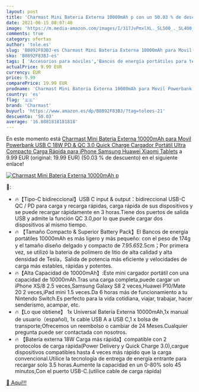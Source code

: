 ```yaml
---
layout: post
title: 'Charmast Mini Bateria Externa 10000mAh p con un 50.03 % de descuento'
date: 2021-06-15 08:07:40
image: 'https://m.media-amazon.com/images/I/317JvPmxlXL._SL500_._SL400_.jpg'
comments: true
category: ofertas
author: 'tole.es'
slug: 'B0892F83BJ-es Charmast Mini Bateria Externa 10000mAh para Movil...'
sku: 'B0892F83BJ-es'
tags: [ 'Accesorios para móviles','Bancos de energía portátiles para teléfonos móviles','Cargadores para móviles','Comunicación móvil y accesorios','Electrónica','charmast','iphone', ]
actualPrice: 9.99 EUR
currency: EUR
price: 9.99
comparePrice: 19.99 EUR
prodname: 'Charmast Mini Bateria Externa 10000mAh para Movil Powerbank USB C 18W PD & QC 3.0 Quick Charge Cargador Portátil Ultra Compacto Carga Rápida para iPhone Samsung Huawei Xiaomi Tablets'
country: 'es'
flag: '🇪🇸'
brand: 'Charmast'
buyurl: 'https://www.amazon.es/dp/B0892F83BJ/?tag=tolees-21'
descuento: '50.03'
average: '16.8081818181818'
---
```


En este momento está [Charmast Mini Bateria Externa 10000mAh para Movil Powerbank USB C 18W PD & QC 3.0 Quick Charge Cargador Portátil Ultra Compacto Carga Rápida para iPhone Samsung Huawei Xiaomi Tablets](https://www.amazon.es/dp/B0892F83BJ/?tag=tolees-21) a 9.99 EUR (original: 19.99 EUR) (50.03 %  de descuento) en el siguiente enlace!

[![Charmast Mini Bateria Externa 10000mAh p](https://m.media-amazon.com/images/I/317JvPmxlXL._SL500_._SL400_.jpg)](https://www.amazon.es/dp/B0892F83BJ/?tag=tolees-21)

🔎:

- 🔥【Tipo-C bidireccional】USB C input & output：bidireccional USB-C QC / PD para carga y recarga rápidas, carga rápida de sus dispositivos y se puede recargar rápidamente en 3 horas.Tiene dos puertos de salida USB y admite la función QC 3.0,por lo que puede cargar dos dispositivos al mismo tiempo.
- 🔥 【Tamaño Compacto & Superior Battery Pack】El Bancos de energía portátiles 10000mAh es más ligero y más pequeño: con el peso de 174g y el tamaño diseño delgado y compacto de 7.9*5.65*2.5cm；Por primera vez, se utilizó la batería de polímero de litio de alta calidad y alta densidad de Tesla，Salida de potencia más eficiente y velocidades de carga más estables, rápidas y potentes.
- 🔥【Alta Capacidad de 10000mAh】:Este mini cargador portátil con una capacidad de 10000mAh.Tras una carga completa,puede cargar un iPhone XS/8 2.5 veces,Samsung Galaxy S8 2 veces,Huawei P10/Mate 20 2 veces,iPad mini 1.5 veces.Da 6 horas más de funcionamiento a tu Nintendo Switch.Es perfecto para la vida cotidiana, viajar, trabajar, hacer senderismo, acampar, etc.
- 🔥【Lo que obtiene】 1x Universal Batería Externa 10000mAh,1x manual de usuario（español), 1x cable USB A a USB C,1 x bolsa de transporte;Ofrecemos un reembolso o cambiar de 24 Meses.Cualquier pregunta puede ser contactada con nosotros.
- 🔥 【Batería externa 18W Carga más rápida】compatible con 2 protocolos de carga rápida(Power Delivery y Quick Charge 3.0),cargue dispositivos compatibles hasta 4 veces más rápido que la carga convencional.Utilice la tecnología de entrega de energía entrante para recargar solo 3.5 horas.Aumente la capacidad en un 0-80% solo 45 minutos,Con el puerto USB-C.(utilice cable de carga rápida)

[🛒 Aquí!!!](https://www.amazon.es/dp/B0892F83BJ/?tag=tolees-21)
